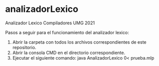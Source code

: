 # analizadorLexico
Analizador Lexico Compiladores UMG 2021

Pasos a seguir para el funcionamiento del analizador lexico:

  1. Abrir la carpeta con todos los archivos correspondientes de este repositorio.
  2. Abrir la consola CMD en el directorio correspondiente.
  3. Ejecutar el siguiente comando:
      java AnalizadorLexico 0< prueba.mlp
      
